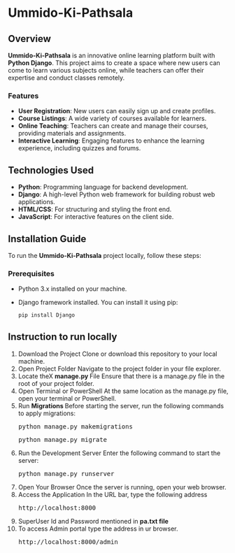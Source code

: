 # Ummido-Ki-Pathsala

## Overview

**Ummido-Ki-Pathsala** is an innovative online learning platform built with **Python Django**. This project aims to create a space where new users can come to learn various subjects online, while teachers can offer their expertise and conduct classes remotely.

### Features

- **User Registration**: New users can easily sign up and create profiles.
- **Course Listings**: A wide variety of courses available for learners.
- **Online Teaching**: Teachers can create and manage their courses, providing materials and assignments.
- **Interactive Learning**: Engaging features to enhance the learning experience, including quizzes and forums.

## Technologies Used

- **Python**: Programming language for backend development.
- **Django**: A high-level Python web framework for building robust web applications.
- **HTML/CSS**: For structuring and styling the front end.
- **JavaScript**: For interactive features on the client side.

## Installation Guide

To run the **Ummido-Ki-Pathsala** project locally, follow these steps:

### Prerequisites
- Python 3.x installed on your machine.
- Django framework installed. You can install it using pip:

  ```bash
  pip install Django
## Instruction to run locally

1. Download the Project Clone or download this repository to your local machine.
2. Open Project Folder Navigate to the project folder in your file explorer.
3. Locate theX <b> manage.py </b> File Ensure that there is a manage.py file in the root of your project folder.
4. Open Terminal or PowerShell At the same location as the manage.py file, open your terminal or PowerShell.
5. Run <b>Migrations </b> Before starting the server, run the following commands to apply migrations:
   <pre>python manage.py makemigrations</pre>
   <pre>python manage.py migrate</pre>
6. Run the Development Server Enter the following command to start the server:
   <pre>python manage.py runserver</pre>
7. Open Your Browser Once the server is running, open your web browser.
8. Access the Application In the URL bar, type the following address
   <pre>http://localhost:8000</pre>
9. SuperUser Id and Password mentioned in  <b> pa.txt file </b>
10. To access Admin portal type the address in ur browser.
      <pre>http://localhost:8000/admin</pre> 



